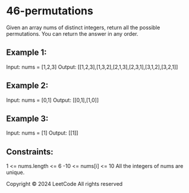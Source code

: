 # 46-permutations

Given an array nums of distinct integers, return all the possible permutations. You can return the answer in any order.
  ## Example 1:
Input: nums = [1,2,3]
Output: [[1,2,3],[1,3,2],[2,1,3],[2,3,1],[3,1,2],[3,2,1]]
## Example 2:
Input: nums = [0,1]
Output: [[0,1],[1,0]]
## Example 3:
Input: nums = [1]
Output: [[1]]
  ## Constraints:
1 <= nums.length <= 6
-10 <= nums[i] <= 10
All the integers of nums are unique.

Copyright ©️ 2024 LeetCode All rights reserved